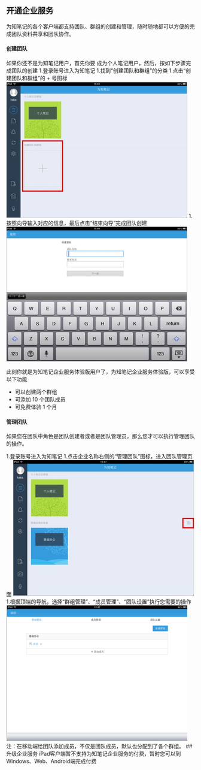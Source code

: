 ## 开通企业服务
为知笔记的各个客户端都支持团队、群组的创建和管理，随时随地都可以方便的完成团队资料共享和团队协作。
#### 创建团队

如果你还不是为知笔记用户，首先你要 成为个人笔记用户，然后，按如下步骤完成团队的创建 
1.登录账号进入为知笔记 
1.找到“创建团队和群组”的分类 
1.点击“创建团队和群组”的 + 号图标 
    ![P41](img/P41.jpg)
1.按照向导输入对应的信息，最后点击“结束向导”完成团队创建
    ![P42](img/P42.jpg)

此刻你就是为知笔记企业服务体验版用户了，为知笔记企业服务体验版，可以享受以下功能
+ 可以创建两个群组
+ 可添加 10 个团队成员
+ 可免费体验 1 个月


#### 管理团队

如果您在团队中角色是团队创建者或者是团队管理员，那么您才可以执行管理团队的操作。

1.登录账号进入为知笔记 
1.点击企业名称右侧的“管理团队”图标，进入团队管理页面 
    ![P43](img/P43.jpg)
1.根据顶端的导航，选择“群组管理”、“成员管理”、“团队设置”执行您需要的操作 
    ![P44](img/P44.png)
注：在移动端给团队添加成员，不仅是团队成员，默认也分配到了各个群组。
##升级企业服务
iPad客户端暂不支持为知笔记企业服务的付费，暂时您可以到 Windows、Web、Android端完成付费

